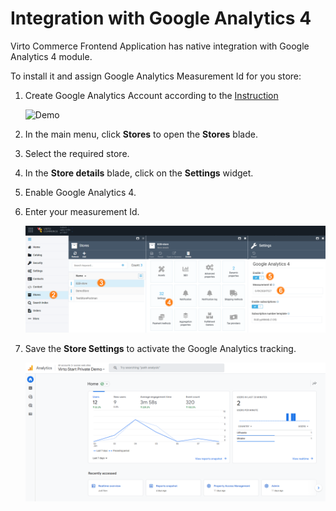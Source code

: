 # Integration with Google Analytics 4

Virto Commerce Frontend Application has native integration with Google Analytics 4 module.

To install it and assign Google Analytics Measurement Id for you store:

1. Create Google Analytics Account according to the [Instruction](https://support.google.com/analytics/answer/9304153)

    ![Demo](../media/demo.gif)
    
1. In the main menu, click **Stores** to open the **Stores** blade.
1. Select the required store.
1. In the **Store details** blade, click on the **Settings** widget.
1. Enable Google Analytics 4.
1. Enter your measurement Id. 

    ![Enable Google Analytics](../media/enable-google-analytics.png)

1. Save the **Store Settings** to activate the Google Analytics tracking.

    ![Google Analytics Tracking](../media/google-analytics-tracking.png)
